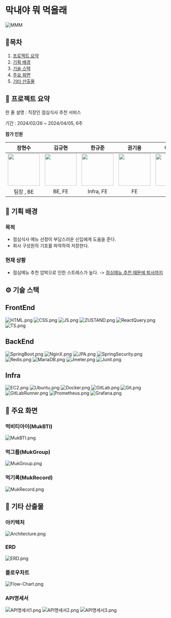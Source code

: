 # 막내야 뭐 먹을래

![MMM](https://github.com/nangmandev/MMM/assets/161660865/016f0ebb-62a9-4c94-8379-51d3cf9cd940)

## 🚩목차
1. [프로젝트 요약](##📸-프로젝트-요약)
2. [기획 배경](##🎈-기획-배경)
3. [기술 스택](##⚙-기술-스택)
4. [주요 화면](##🎥-주요-화면)
5. [기타 산출물](##📕-기타-산출물)

## 📸 프로젝트 요약
한 줄 설명 : 직장인 점심식사 추천 서비스

기간 : 2024/02/26 ~ 2024/04/05, 6주

**참가 인원**

|                                         장현수                                         |                                        김규현                                         |                                        한규준                                         |                                          권기용                                           |                                         이다은                                         |                                           장청룡(명예)                                            | 
|:-----------------------------------------------------------------------------------:|:----------------------------------------------------------------------------------:|:----------------------------------------------------------------------------------:|:--------------------------------------------------------------------------------------:|:-----------------------------------------------------------------------------------:|:----------------------------------------------------------------------------------------:|
|  <img style="width:100px" src = https://avatars.githubusercontent.com/wkd940709 />  |  <img style="width:100px" src = https://avatars.githubusercontent.com/kgh2120 />   |  <img style="width:100px" src = https://avatars.githubusercontent.com/cbnu2017038040 />  |  <img style="width:100px" src =  />  |  <img style="width:100px" src =  />  |  <img style="width:100px" src = https://avatars.githubusercontent.com/wkdcjdfyd />  |
|                                       팀장 , BE                                       |                                       BE, FE                                       |                                     Infra, FE                                      |                                           FE                                           |                                         FE                                          |                                            BE                                            |

## 🎈 기획 배경

### 목적
- 점심식사 메뉴 선정이 부담스러운 신입에게 도움을 준다.
- 회사 구성원의 기호를 파악하여 저장한다.

### 현재 상황
- 점심메뉴 추천 압박으로 인한 스트레스가 높다. -> [점심메뉴 추천 때문에 퇴사까지](https://www.hankyung.com/article/202103089954I)

## ⚙ 기술 스택

## FrontEnd
![HTML.png](./images/HTML.png)
![CSS.png](./images/CSS.png)
![JS.png](./images/JS.png)
![ZUSTAND.png](./images/ZUSTAND.png)
![ReactQuery.png](./images/ReactQuery.png)
![TS.png](./images/TS.png)

## BackEnd
![SpringBoot.png](./images/SpringBoot.png)
![NginX.png](./images/NginX.png)
![JPA.png](./images/JPA.png)
![SpringSecurity.png](./images/SpringSecurity.png)
![Redis.png](./images/Redis.png)
![MariaDB.png](./images/MariaDB.png)
![Jmeter.png](./images/Jmeter.png)
![Junit.png](./images/Junit.png)

## Infra
![EC2.png](./images/EC2.png)
![Ubuntu.png](./images/Ubuntu.png)
![Docker.png](./images/Docker.png)
![GitLab.png](./images/GitLab.png)
![Git.png](./images/Git.png)
![GitLabRunner.png](./images/GitLabRunner.png)
![Prometheus.png](./images/Prometheus.png)
![Grafana.png](./images/Grafana.png)

## 🎥 주요 화면

### 먹비티아이(MukBTI)
![MukBTI.png](./images/MukBTI.png)

### 먹그룹(MukGroup)
![MukGroup.png](./images/MukGroup.png)

### 먹기록(MukRecord)
![MukRecord.png](./images/MukRecord.png)

## 📕 기타 산출물

### 아키텍처
![Architecture.png](./images/Architecture.png)

### ERD
![ERD.png](./images/ERD.png)

### 플로우차트
![Flow-Chart.png](./images/Flow-Chart.png)

### API명세서
![API명세서1.png](./images/API명세서1.png)
![API명세서2.png](./images/API명세서2.png)
![API명세서3.png](./images/API명세서3.png)